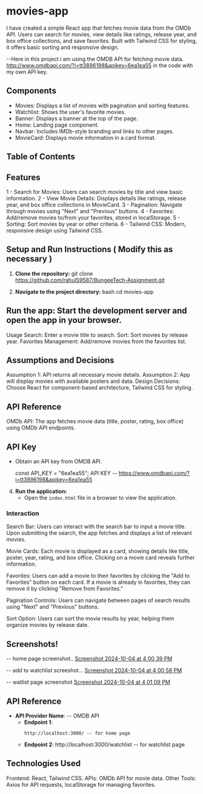 
# movies-app
 I have created a simple React app that fetches movie data from the OMDb API. Users can search for movies, view details like ratings, release year, and box office collections, and save favorites. Built with Tailwind CSS for styling, it offers basic sorting and responsive design.
 
--Here in this  project i am using the OMDB API for fetching movie data. http://www.omdbapi.com/?i=tt3896198&apikey=6ea1ea55 in the code with my own API key.

 
## Components
- Movies: Displays a list of movies with pagination and sorting features.
- Watchlist: Shows the user's favorite movies.
- Banner: Displays a banner at the top of the page.
- Home: Landing page component.
- Navbar: Includes IMDb-style branding and links to other pages.
- MovieCard: Displays movie information in a card format.



## Table of Contents
## Features
1 - Search for Movies: Users can search movies by title and view basic information.
2 - View Movie Details: Displays details like ratings, release year, and box office collections in MovieCard.
3 - Pagination: Navigate through movies using "Next" and "Previous" buttons.
4 - Favorites: Add/remove movies to/from your favorites, stored in localStorage.
5 - Sorting: Sort movies by year or other criteria.
6 - Tailwind CSS: Modern, responsive design using Tailwind CSS.


## Setup and Run Instructions ( Modify this as necessary )
1. **Clone the repository:**
  git clone https://github.com/rahulS9587/BungeeTech-Assignment.git
  

2. **Navigate to the project directory:**
bash
cd movies-app
 
## Run the app: Start the development server and open the app in your browser.
Usage
Search: Enter a movie title to search.
Sort: Sort movies by release year.
Favorites Management: Add/remove movies from the favorites list.


## Assumptions and Decisions
Assumption 1: API returns all necessary movie details.
Assumption 2: App will display movies with available posters and data.
Design Decisions: Choose React for component-based architecture, Tailwind CSS for styling.

 ## API Reference
OMDb API: The app fetches movie data (title, poster, rating, box office) using OMDb API endpoints.

 ## API Key
   - Obtain an API key from OMDB API.
   
     const API_KEY = "6ea1ea55";
     API KEY -- https://www.omdbapi.com/?i=tt3896198&apikey=6ea1ea55


4. **Run the application:**
   - Open the `index.html` file in a browser to view the application.


### Interaction
Search Bar: Users can interact with the search bar to input a movie title. Upon submitting the search, the app fetches and displays a list of relevant movies.

Movie Cards: Each movie is displayed as a card, showing details like title, poster, year, rating, and box office. Clicking on a movie card reveals further information.

Favorites: Users can add a movie to their favorites by clicking the "Add to Favorites" button on each card. If a movie is already in favorites, they can remove it by clicking "Remove from Favorites."

Pagination Controls: Users can navigate between pages of search results using "Next" and "Previous" buttons.

Sort Option: Users can sort the movie results by year, helping them organize movies by release date.

 ## Screenshots!
 -- home page screenshot..
[Screenshot 2024-10-04 at 4 00 39 PM](https://github.com/user-attachments/assets/ee50cec3-2b1d-44ca-8bcf-1158d0380300)

-- add to watchlist screeshot...
[Screenshot 2024-10-04 at 4 00 58 PM](https://github.com/user-attachments/assets/d1bf9c8b-1aa7-4f31-81c1-cbe4882de38e)

-- watlist page screenshot
[Screenshot 2024-10-04 at 4 01 09 PM](https://github.com/user-attachments/assets/c3577f0a-9293-4cd3-ab0d-5f8bccd144ef)



## API Reference 
- **API Provider Name**: -- OMDB API 
  - **Endpoint 1**: 
    ```
    http://localhost:3000/ -- for home page
    ```
  - **Endpoint 2**:  http://localhost:3000/watchlist -- for watchlist page
 
 ## Technologies Used
Frontend: React, Tailwind CSS.
APIs: OMDb API for movie data.
Other Tools: Axios for API requests, localStorage for managing favorites.


